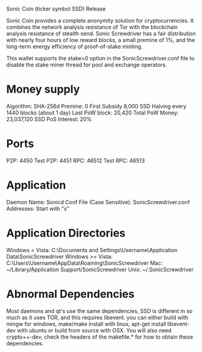 Sonic Coin (ticker symbol SSD) Release

Sonic Coin provides a complete anonymity solution for cryptocurrencies. It combines the network analysis resistance of Tor with the blockchain analysis resistance of stealth send. Sonic Screwdriver has a fair distribution with nearly four hours of low reward blocks, a small premine of 1%, and the long-term energy efficiency of proof-of-stake minting.

This wallet supports the stake=0 option in the SonicScrewdriver.conf file to disable the stake miner thread for pool and exchange operators.


Money supply
============

Algorithm: SHA-256d
Premine: 0
First Subsidy 8,000 SSD
Halving every 1440 blocks (about 1 day)
Last PoW block: 20,420
Total PoW Money: 23,037,120 SSD
PoS Interest: 20%

Ports
=====
P2P: 4450
Test P2P: 4451
RPC: 46512
Test RPC: 46513

Application
===========

Daemon Name: Sonicd
Conf File (Case Sensitive): SonicScrewdriver.conf
Addresses: Start with "s"

Application Directories
=======================

Windows < Vista: C:\Documents and Settings\Username\Application Data\SonicScrewdriver
Windows >= Vista: C:\Users\Username\AppData\Roaming\SonicScrewdriver
Mac: ~/Library/Application Support/SonicScrewdriver
Unix: ~/.SonicScrewdriver

Abnormal Dependencies
=====================
Most daemons and qt's use the same dependencies, SSD is different in so much as it uses TOR, and this requires libevent. you can either build with mingw for windows, make/make install with linux, apt-get install libevent-dev with ubuntu or build from source with OSX.
You will also need crypto++-dev, check the headers of the makefile.* for how to obtain these dependencies.
   


